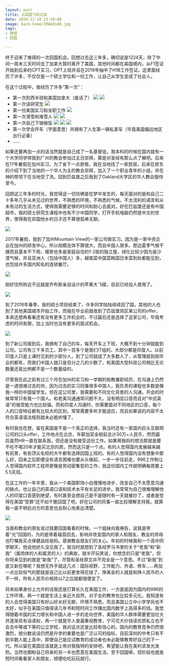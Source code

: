 ```yaml
---
layout: post
title: 上回国飞机之前
date: 2019-12-10 23:59:00
image: back-home/IMAG0148.jpg
tags:
- 随感
- 回国

---
```

  
终于迎来了难得的一次回国机会。回想过去这三年多，确切说是1224天，除了中间一周末三天时间去了加拿大暂时离开了美国，其他时间都在美国境内，从F1签证开始到后来的CPT实习，OPT上班并且在2019年抽中了H1B工作签证。这里面经历了许多，不仅仅是一个硕士学位和一份工作，让自己从学生变成了社会人。

在这个过程中，我经历了许多“第一次”：

- 第一次到西半球和美国加拿大（废话了）
![](IMAG0148.jpg)
![](IMAG0193.jpg)
- 第一次读研究生
![](IMAG0266.jpg)
- 第一份美国实习和全职工作
![](IMG_1599.jpg)
- 第一次滑雪和堆雪人
![](IMG_1037.jpg)
![](IMG_1061.jpg)
- 第一次自己下锅做饭
![](IMAG0237.jpg)
![](IMAG0532.jpg)
![](IMG_0368.jpg)
- 第一次学会开车（字面意思）并拥有了人生第一辆私家车（毕竟美国偏远地区出行必备）
- ……

如果还要再加一点的话当然就是自己成了一名基督徒。我本科的时候在国内就有一个大学同学带我到广州的教会参加过主日崇拜，算是对圣经有那么点了解吧。后来在17年暑假在加州实习，为了省下一点房租，我在当地找了一家民宿，后来在房东的介绍下到了当地的一个华人为主的教会崇拜，加入了一个职业青年的小组，并在神的带领下在当地受了洗。回到匹兹堡之后我到了Oakland大学区的华人教会服侍至今。

回顾这三年多的时光，我觉得这一切仿佛是在梦中发生的，每天面对的是和自己二十多年几乎从未见过的世界，不熟悉的环境，不熟悉的气候，不太流利的语言和从未有过的生活方式，使得我需要足够的时间和耐心去面对。好在匹兹堡还是有中国超市，我的硕士研究生课程中也有不少中国同学，打开手机电脑仍然是中文的世界，使得我在异国他乡的日子还不算很孤单无聊。

![](IMAG0234.jpg)

2017年暑假，我到了加州Mountain View的一家公司做实习。因为是一家中资企业在加州的研发中心，所以规模总体不算很大，而且中国人居多。那边夏季气候干燥而且基本不下雨，楼房也多是家庭自住的1-2层的独立屋，绿化比较少因为是沙漠气候，并且亚洲人（包括中国人）多，越南菜中国菜韩国日本菜到处都能见到，也包括许多国内知名的连锁餐厅。

![](IMG_1288.jpg)

刚好住所附近不远就是乔布斯亲自设计的苹果大飞碟，目前已经投入使用了。

![](IMG_1278.jpg)

到了2018年春季，我的硕士项目结束了，许多同学陆陆续续回了国，其他的人也到了其他美国城市开始工作，而我在毕业前就收到了匹兹堡郊区某公司的offer，本来还想再看看还有没有更多工作机会的，不过最后还是选择了这家公司，毕竟考虑的时间有限，加上当时也没有更多的面试机会。

![](IMG_1148.jpg)

到了新公司报到后，我拥有了自己的车，每天开车上下班，大概不到十分钟就能到公司。公司有三千多员工，其中一百多个是我们IT组的，大部分都是印度人。以前印度人只是上课时见到的少部分人，到了公司就成了大多数人了，从管理层到刚毕业的都有，而我们中国人就只是百分之几的少数了，和美国大型科技公司相比无论数量还是比例都不是一个数量级的。

尽管我在此之前有过三个月在加州的实习和一学期的助教兼职经历，在沟通上仍然是一道很难过去的坎，因为过去的实习同事很多中国人，我负责的课程也多数是像我一样的中国留学生。但在这公司里，我需要和不同文化背景的人沟通，开会的时候常常只有我一个国人。和老美沟通通常问题不大，没有明显口音而且对“中式英语”的接受能力也比较强。而和印度人沟通时，你需要面对不同地区的口音，每个人的口音特征都有比较大的区别，常常需要多听才能适应，而且如果说的内容不太符合英语语法规则就未必能听懂了。

有时我也在想，留在美国是不是一个真正的选择。我当时还有一家国内巨头互联网公司的口头offer，工作地点在北京，年薪加奖金税前总计30万+人民币，然而最后虽然HR一直在联系我，但还是没有接受这份工作。如果用我妈的想法那就是要不吃不喝20年才能买北京的房。然而这只是一个点。有的人觉得国内发展越来越有前景，有些顶尖名校的大牛都有选择回国上班的。有的人觉得国内没有想象中那么好，回来之后即便没有语言困难也要从头做起，一步一步往前走，996工作制让人觉得国内软件工程师更像是劳动密集型的工作，我这份国内工作就明确每周要上5.5天班。

在这工作的一年半里，我从一个美国职场小白慢慢地进步，改变自己不太愿意沟通的缺点，也让自己的英语口语和技术水平有长足的进步。我常常为自己很难理解他人的印度口音感到绝望，有时甚至会想自己是不是随时有一天就被炒了，或者是觉得在美国“受罪”还不如干脆回国了吧。好在公司的同事一直比较理解支持我，就算我一直不明白对方的意思也会耐心地表达清楚。

![](IMG_1203.jpg)

当我和教会的朋友说过我要回国看看的时候，一个姐妹向我祷告，说我是带着“光”回国的，为的是带着福音回去，影响并改变国内的家人和朋友，教会的师母也叮嘱我买点保健品给爸妈。感谢教会朋友们的关心。年初的时候我和一个高中同学聊天，他说他好久没见我了。我当时就想到了圣经罗马书里的关于“老我”和“新我”（属肉体的人和属灵的人）的典故，就半开玩笑说，你想念的只是“老我”，但你将来见到的就是“新我”了，尽管和圣经原文并不完全是一个意思。不过“新我”到底又新在哪呢？我想无外乎就这几点：国际视野、工作能力、外语、修车……再加一点比较俗气的那就是自己比以前更舍得花钱了，挣美金的人就是和挣人民币的人不一样，所有人民币价格除以7之后就都很便宜了。

将来如果身份上允许的话我还是打算长久在美国工作，一方面是因为国内的996的工作环境，再一个就是生活上亲近大自然，对子女的教育也比较多元化。我知道有的人会觉得美国只有好山好水好无聊，环境不熟悉，而且美国公立中小学学风也不太好，似乎在美国只值得读几年书和短时间工作赚比国内数字上高得多的钱。我觉得随着中国的实力增长和中国人进一步的走向世界，美国的华人群体需要更加壮大并逐渐具有话语权，再一个就是华人普遍重视教育，宁可花大价钱读优质私立也不会去中等或下等的公立学校，我对这点还是比较有信心的。国内的教育竞争仍然很激烈，按分数说话仍然是升学的重要也是广泛认可的指标，目前深圳的中考只有不到半数人能上高中，即便自己是应试教育的成功者也未必能够教育好自己的下一代。所以留在美国应该就是上帝对我独特的安排吧，希望能让我在美利坚发光发热。当然也期盼自己将来的另一半也愿意在美国生活。至于回国嘛，现阶段也就是短时间看看家人和朋友，顺便吃吃玩玩就行。
